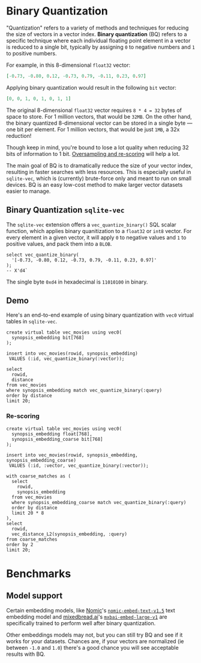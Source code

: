 # Binary Quantization

"Quantization" refers to a variety of methods and techniques for reducing the
size of vectors in a vector index. **Binary quantization** (BQ) refers to a
specific technique where each individual floating point element in a vector is
reduced to a single bit, typically by assigning `0` to negative numbers and `1`
to positive numbers.

For example, in this 8-dimensional `float32` vector:

```json
[-0.73, -0.80, 0.12, -0.73, 0.79, -0.11, 0.23, 0.97]
```

Applying binary quantization would result in the following `bit` vector:

```json
[0, 0, 1, 0, 1, 0, 1, 1]
```

The original 8-dimensional `float32` vector requires `8 * 4 = 32` bytes of space
to store. For 1 million vectors, that would be `32MB`. On the other hand, the
binary quantized 8-dimensional vector can be stored in a single byte — one bit
per element. For 1 million vectors, that would be just `1MB`, a 32x reduction!

Though keep in mind, you're bound to lose a lot quality when reducing 32 bits of
information to 1 bit. [Oversampling and re-scoring](#re-scoring) will help a
lot.

The main goal of BQ is to dramatically reduce the size of your vector index,
resulting in faster searches with less resources. This is especially useful in
`sqlite-vec`, which is (currently) brute-force only and meant to run on small
devices. BQ is an easy low-cost method to make larger vector datasets easier to
manage.

## Binary Quantization `sqlite-vec`

The `sqlite-vec` extension offers a `vec_quantize_binary()` SQL scalar function,
which applies binary quanitization to a `float32` or `int8` vector. For every
element in a given vector, it will apply `0` to negative values and `1` to
positive values, and pack them into a `BLOB`.

```sqlite
select vec_quantize_binary(
  '[-0.73, -0.80, 0.12, -0.73, 0.79, -0.11, 0.23, 0.97]'
);
-- X'd4`
```

The single byte `0xd4` in hexadecimal is `11010100` in binary.

<!-- TODO what https://github.com/asg017/sqlite-vec/issues/23 -->

## Demo

Here's an end-to-end example of using binary quantization with `vec0` virtual
tables in `sqlite-vec`.

```sqlite
create virtual table vec_movies using vec0(
  synopsis_embedding bit[768]
);
```

```sqlite
insert into vec_movies(rowid, synopsis_embedding)
 VALUES (:id, vec_quantize_binary(:vector));
```

```sqlite
select
  rowid,
  distance
from vec_movies
where synopsis_embedding match vec_quantize_binary(:query)
order by distance
limit 20;
```

### Re-scoring

```sqlite
create virtual table vec_movies using vec0(
  synopsis_embedding float[768],
  synopsis_embedding_coarse bit[768]
);
```

```sqlite
insert into vec_movies(rowid, synopsis_embedding, synopsis_embedding_coarse)
 VALUES (:id, :vector, vec_quantize_binary(:vector));
```

```sqlite
with coarse_matches as (
  select
    rowid,
    synopsis_embedding
  from vec_movies
  where synopsis_embedding_coarse match vec_quantize_binary(:query)
  order by distance
  limit 20 * 8
),
select
  rowid,
  vec_distance_L2(synopsis_embedding, :query)
from coarse_matches
order by 2
limit 20;
```

# Benchmarks

## Model support

Certain embedding models, like [Nomic](https://nomic.ai/)'s
[`nomic-embed-text-v1.5`](https://huggingface.co/nomic-ai/nomic-embed-text-v1.5)
text embedding model and
[mixedbread.ai](https://www.mixedbread.ai/blog/mxbai-embed-2d-large-v1)'s
[`mxbai-embed-large-v1`](https://huggingface.co/mixedbread-ai/mxbai-embed-large-v1)
are specifically trained to perform well after binary quantization.

Other embeddings models may not, but you can still try BQ and see if it works
for your datasets. Chances are, if your vectors are normalized (ie between
`-1.0` and `1.0`) there's a good chance you will see acceptable results with BQ.
